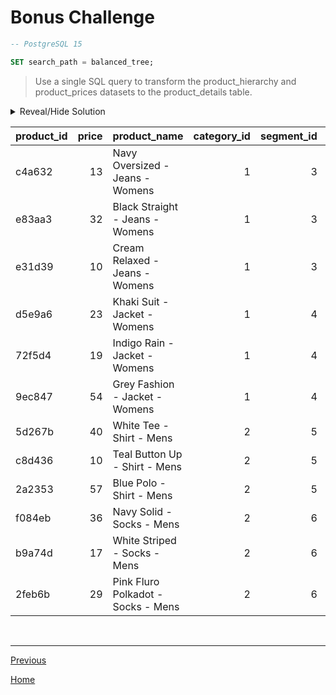 # **Bonus Challenge**

```sql
-- PostgreSQL 15

SET search_path = balanced_tree;
```

> Use a single SQL query to transform the product_hierarchy and product_prices datasets to the product_details table.

<details>
<summary>Reveal/Hide Solution</summary>

```sql
WITH cte AS (
	SELECT
		ph2.parent_id as category_id,
		ph1.parent_id as segment_id,
		ph1.id as style_id,
		ph3.level_text as category_name,
		ph2.level_text as segment_name,
		ph1.level_text as style_name
	FROM product_hierarchy ph1
	INNER JOIN product_hierarchy ph2 ON ph2.id = ph1.parent_id
	INNER JOIN product_hierarchy ph3 ON ph3.id = ph2.parent_id
	WHERE ph1.level_name = 'Style')

SELECT
	p.product_id,
	p.price,
	style_name || ' - ' || segment_name || ' - ' || category_name as product_name,
	category_id,
	segment_id,
	style_id,
	category_name::text,
	segment_name::text,
	style_name::text
FROM cte c
INNER JOIN product_prices p
	ON p.id = c.style_id
ORDER BY category_id, segment_id, style_id;
```

</details>

| **product_id** | **price** | **product_name**                   | **category_id** | **segment_id** | **style_id** | **category_name** | **segment_name** | **style_name**      |
| -------------- | --------: | ---------------------------------- | --------------: | -------------: | -----------: | ----------------- | ---------------- | ------------------- |
| c4a632         |        13 | Navy Oversized - Jeans - Womens    |               1 |              3 |            7 | Womens            | Jeans            | Navy Oversized      |
| e83aa3         |        32 | Black Straight - Jeans - Womens    |               1 |              3 |            8 | Womens            | Jeans            | Black Straight      |
| e31d39         |        10 | Cream Relaxed - Jeans - Womens     |               1 |              3 |            9 | Womens            | Jeans            | Cream Relaxed       |
| d5e9a6         |        23 | Khaki Suit - Jacket - Womens       |               1 |              4 |           10 | Womens            | Jacket           | Khaki Suit          |
| 72f5d4         |        19 | Indigo Rain - Jacket - Womens      |               1 |              4 |           11 | Womens            | Jacket           | Indigo Rain         |
| 9ec847         |        54 | Grey Fashion - Jacket - Womens     |               1 |              4 |           12 | Womens            | Jacket           | Grey Fashion        |
| 5d267b         |        40 | White Tee - Shirt - Mens           |               2 |              5 |           13 | Mens              | Shirt            | White Tee           |
| c8d436         |        10 | Teal Button Up - Shirt - Mens      |               2 |              5 |           14 | Mens              | Shirt            | Teal Button Up      |
| 2a2353         |        57 | Blue Polo - Shirt - Mens           |               2 |              5 |           15 | Mens              | Shirt            | Blue Polo           |
| f084eb         |        36 | Navy Solid - Socks - Mens          |               2 |              6 |           16 | Mens              | Socks            | Navy Solid          |
| b9a74d         |        17 | White Striped - Socks - Mens       |               2 |              6 |           17 | Mens              | Socks            | White Striped       |
| 2feb6b         |        29 | Pink Fluro Polkadot - Socks - Mens |               2 |              6 |           18 | Mens              | Socks            | Pink Fluro Polkadot |

<br>

---

[Previous](d-ReportingChallenge.md)

[Home](..\README.md)
